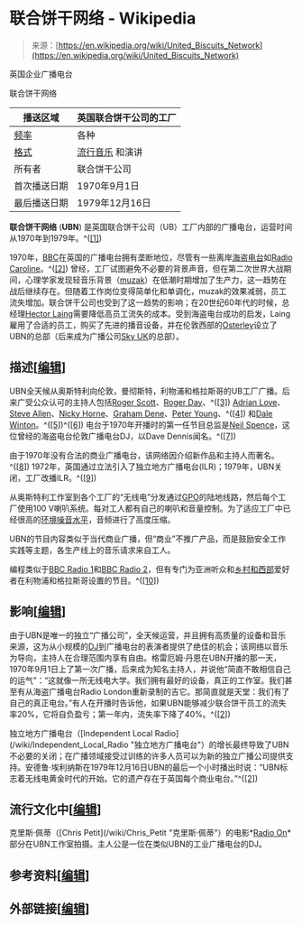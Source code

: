 <!--yml

category: 未分类

date: 2024-05-27 15:05:10

-->

# 联合饼干网络 - Wikipedia

> 来源：[https://en.wikipedia.org/wiki/United_Biscuits_Network](https://en.wikipedia.org/wiki/United_Biscuits_Network)

英国企业广播电台

联合饼干网络

| 播送区域 | 英国联合饼干公司的工厂 |
| --- | --- |
| [频率](/wiki/Frequency "Frequency") | 各种 |
| [格式](/wiki/Radio_format "Radio format") | [流行音乐](/wiki/Popular_Music "Popular Music") 和演讲 |
| 所有者 | 联合饼干公司 |
| 首次播送日期 | 1970年9月1日 |
| 最后播送日期 | 1979年12月16日 |

**联合饼干网络** (**UBN**) 是英国联合饼干公司（UB）工厂内部的广播电台，运营时间从1970年到1979年。^([[1]](#cite_note-1))

1970年，[BBC](/wiki/BBC "BBC")在英国的广播电台拥有垄断地位，尽管有一些离岸[海盗电台](/wiki/Pirate_radio "Pirate radio")如[Radio Caroline](/wiki/Radio_Caroline "Radio Caroline")。^([[2]](#cite_note-morris-2)) 曾经，工厂试图避免不必要的背景声音，但在第二次世界大战期间，心理学家发现轻音乐背景（[muzak](/wiki/Muzak "Muzak")）在低潮时期增加了生产力，这一趋势在战后继续存在。但随着工作岗位变得简单化和单调化，muzak的效果减弱，员工流失增加。联合饼干公司也受到了这一趋势的影响；在20世纪60年代的时候，总经理[Hector Laing](/wiki/Hector_Laing "Hector Laing")需要降低高员工流失的成本。受到海盗电台成功的启发，Laing雇用了合适的员工，购买了先进的播音设备，并在伦敦西部的[Osterley](/wiki/Osterley "Osterley")设立了UBN的总部（后来成为广播公司[Sky UK](/wiki/Sky_UK "Sky UK")的总部）。

## 描述[[编辑](/w/index.php?title=United_Biscuits_Network&action=edit&section=1 "Edit section: Description")]

UBN全天候从奥斯特利向伦敦，曼彻斯特，利物浦和格拉斯哥的UB工厂广播。后来广受公众认可的主持人包括[Roger Scott](/wiki/Roger_Scott "Roger Scott")、[Roger Day](/wiki/Roger_Day "Roger Day")、^([[3]](#cite_note-3)) [Adrian Love](/wiki/Adrian_Love "Adrian Love")、[Steve Allen](/wiki/Steve_Allen_(radio_presenter) "Steve Allen (radio presenter)")、[Nicky Horne](/wiki/Nicky_Horne "Nicky Horne")、[Graham Dene](/wiki/Graham_Dene "Graham Dene")、[Peter Young](/w/index.php?title=Peter_Young_(radio_presenter)&action=edit&redlink=1 "Peter Young (radio presenter) (页面不存在)")、^([[4]](#cite_note-TJC-4)) 和[Dale Winton](/wiki/Dale_Winton "Dale Winton")。^([[5]](#cite_note-5))^([[6]](#cite_note-6)) 电台于1970年开播时的第一任节目总监是[Neil Spence](/wiki/Neil_Spence "Neil Spence")，这位曾经的海盗电台伦敦广播电台DJ，以Dave Dennis闻名。^([[7]](#cite_note-7))

由于1970年没有合法的商业广播电台，该网络因介绍新作品和主持人而著名。^([[8]](#cite_note-8)) 1972年，英国通过立法引入了独立地方广播电台(ILR)；1979年，UBN关闭，工厂改播ILR。^([[9]](#cite_note-9))

从奥斯特利工作室到各个工厂的“无线电”分发通过[GPO](/wiki/General_Post_Office "总邮局")的陆地线路，然后每个工厂使用100 V喇叭系统。每对工人都有自己的喇叭和音量控制。为了适应工厂中已经很高的[环境噪音水平](/wiki/Ambient_noise_level "环境噪音水平")，音频进行了高度压缩。

UBN的节目内容类似于当代商业广播，但“商业”不推广产品，而是鼓励安全工作实践等主题，各生产线上的音乐请求来自工人。

编程类似于[BBC Radio 1](/wiki/BBC_Radio_1 "BBC Radio 1")和[BBC Radio 2](/wiki/BBC_Radio_2 "BBC Radio 2")，但有专门为亚洲听众和[乡村和西部](/wiki/Country_and_western "Country and western")爱好者在利物浦和格拉斯哥设置的节目。^([[10]](#cite_note-10))

## 影响[[编辑](/w/index.php?title=United_Biscuits_Network&action=edit&section=2 "编辑部分：影响")]

由于UBN是唯一的独立“广播公司”，全天候运营，并且拥有高质量的设备和音乐来源，这为从小规模的[DJ](/wiki/DJ "DJ")到广播电台的表演者提供了绝佳的机会；该网络以音乐为导向，主持人在合理范围内享有自由。格雷厄姆·丹恩在UBN开播的那一天，1970年9月1日上了第一次广播，后来成为知名主持人，并说他“简直不敢相信自己的运气”：“这就像一所无线电大学。我们拥有最好的设备，真正的工作室。我们甚至有从海盗广播电台Radio London重新录制的吉它。那简直就是天堂：我们有了自己的真正电台。”有人在开播时告诉他，如果UBN能够减少联合饼干员工的流失率20%，它将自负盈亏；第一年内，流失率下降了40%。^([[2]](#cite_note-morris-2))

独立地方广播电台（[Independent Local Radio](/wiki/Independent_Local_Radio "独立地方广播电台"）的增长最终导致了UBN不必要的关闭；在广播领域接受过训练的许多人员可以为新的独立广播公司提供支持。安德鲁·埃利纳斯在1979年12月16日UBN的最后一个小时播出时说：“UBN标志着无线电黄金时代的开始。它的遗产存在于英国每个商业电台。”^([[2]](#cite_note-morris-2))

## 流行文化中[[编辑](/w/index.php?title=United_Biscuits_Network&action=edit&section=3 "编辑章节：流行文化中")]

克里斯·佩蒂（[Chris Petit](/wiki/Chris_Petit "克里斯·佩蒂"）的电影*[Radio On](/wiki/Radio_On "Radio On")*部分在UBN工作室拍摄。主人公是一位在类似UBN的工业广播电台的DJ。

## 参考资料[[编辑](/w/index.php?title=United_Biscuits_Network&action=edit&section=4 "编辑章节：参考资料")]

## 外部链接[[编辑](/w/index.php?title=United_Biscuits_Network&action=edit&section=5 "编辑章节：外部链接")]
